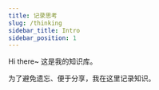 ```yaml
---
title: 记录思考
slug: /thinking
sidebar_title: Intro
sidebar_position: 1
---
```


Hi there~
这是我的知识库。

为了避免遗忘、便于分享，我在这里记录知识。
